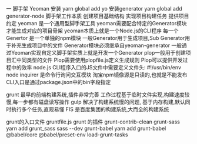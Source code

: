 一 脚手架
Yeoman
安装 yarn global add yo
安装generator 
yarn global add generator-node
脚手架工作本质
创建项目基础结构
实现项目构建任务
提供项目约定
yeoman 是一个通用型脚手架工具 yeoman需要配合特定的Generator模块才能生成对应的项目骨架
yeoman本质上就是一个Node.js的CLI程序
每一个Genertor 是一个单独的npm模块   一般Generator用于生成项目,Sub Generator用于补充生成项目中的文件 Generator模块必须继承自yeoman-generator   一般通过Yeoman实现自定义脚手架实质上就是开发一个Generator
plop一般用于创建项目汇中同类型的文件 Plop需要使用plopfile.js定义生成规则  Plop可以提供开发过程中的效率
node.js CLI程序入口的JS文件中需要定义文件头: #!/usr/bin/env node
inquirer 是命令行询问交互模块 淘宝npm镜像源是只读的,也就是不能发布  CLI入口是通过package.json中的bin字段指定

grunt
最早的前端构建系统,插件非常完善 工作过程基于临时文件实现,构建速度较慢,每一步都有磁盘读写操作
gulp
解决了构建系统慢的问题, 基于内存构建,默认同时执行多个任务,直观易懂
FIS
是百度集团的构建系统,大而全的构建系统

grunt的入口文件 gruntfile.js
grunt 的插件
grunt-contrib-clean
grunt-sass   yarn add grunt_sass sass --dev
grunt-babel yarn add grunt-babel @babel/core @babel/preset-env
load-grunt-tasks




